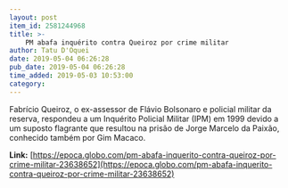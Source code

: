 ```yaml
---
layout: post
item_id: 2581244968
title: >-
    PM abafa inquérito contra Queiroz por crime militar
author: Tatu D'Oquei
date: 2019-05-04 06:26:28
pub_date: 2019-05-04 06:26:28
time_added: 2019-05-03 10:53:00
category: 
---
```


Fabrício Queiroz, o ex-assessor de Flávio Bolsonaro e policial militar da reserva, respondeu a um Inquérito Policial Militar (IPM) em 1999 devido a um suposto flagrante que resultou na prisão de Jorge Marcelo da Paixão, conhecido também por Gim Macaco.

**Link:** [https://epoca.globo.com/pm-abafa-inquerito-contra-queiroz-por-crime-militar-23638652](https://epoca.globo.com/pm-abafa-inquerito-contra-queiroz-por-crime-militar-23638652)


